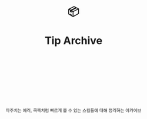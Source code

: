 <div align="center">
  <h1>
    <br/>
    <br/>
    ️📦
    <br />
    <br />
    Tip Archive
    <br />
    <br />
    <br />
    <br />
  </h1>
  <sup>
    <br />
    <br />
    <br />
    마주치는 에러, 쿡북처럼 빠르게 볼 수 있는 스킬들에 대해 정리하는 아카이브
    <br />
  </sup>
  <br />
  <br />
  <br />
  <br />
  <!--pre>cd demo<br/>yarn start</pre-->
  <br />
  <br />
</div>
